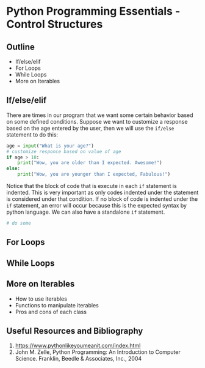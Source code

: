 # Python Programming Essentials - Control Structures

## Outline
- If/else/elif
- For Loops
- While Loops
- More on Iterables

## If/else/elif

There are times in our program that we want some certain behavior based on some defined conditions. Suppose we want to customize a response based on the age entered by the user, then we will use the `if/else` statement to do this:

```python
age = input("What is your age?")
# customize responce based on value of age
if age > 18:
    print("Wow, you are older than I expected. Awesome!")
else:
    print("Wow, you are younger than I expected, Fabulous!")
```

Notice that the block of code that is execute in each `if` statement is indented. This is very important as only codes indented under the statement is considered under that condition. If no block of code is indented under the `if` statement, an error will occur because this is the expected syntax by python language. We can also have a standalone `if` statement.

```python
# do some
```

## For Loops

## While Loops

## More on Iterables

- How to use iterables
- Functions to manipulate iterables
- Pros and cons of each class

## Useful Resources and Bibliography

1. https://www.pythonlikeyoumeanit.com/index.html
2. John M. Zelle, Python Programming: An Introduction to Computer Science. Franklin, Beedle & Associates, Inc., 2004
